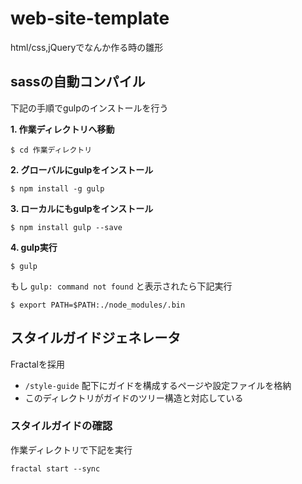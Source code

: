 # web-site-template
html/css,jQueryでなんか作る時の雛形

## sassの自動コンパイル
下記の手順でgulpのインストールを行う

**1. 作業ディレクトリへ移動**
```
$ cd 作業ディレクトリ
```

**2. グローバルにgulpをインストール**
```
$ npm install -g gulp
```

**3. ローカルにもgulpをインストール**
```
$ npm install gulp --save
```

**4. gulp実行**
```
$ gulp
```

もし ` gulp: command not found ` と表示されたら下記実行
```
$ export PATH=$PATH:./node_modules/.bin
```


## スタイルガイドジェネレータ
Fractalを採用

- `/style-guide` 配下にガイドを構成するページや設定ファイルを格納
- このディレクトリがガイドのツリー構造と対応している

### スタイルガイドの確認
作業ディレクトリで下記を実行
```
fractal start --sync
```
